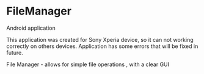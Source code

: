 # FileManager
Android application

This application was created for Sony Xperia device, so it can not working correctly on others devices.
Application has some errors that will be fixed in future. 

File Manager - allows for simple file operations , with a clear GUI
